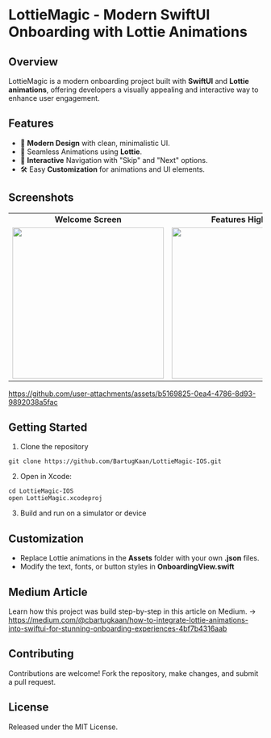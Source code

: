 # LottieMagic - Modern SwiftUI Onboarding with Lottie Animations

## Overview
LottieMagic is a modern onboarding project built with <b>SwiftUI</b> and <b>Lottie animations</b>, offering developers a visually appealing and interactive way to enhance user engagement.

## Features
* 📱 <b>Modern Design</b> with clean, minimalistic UI.
* 🎨 Seamless Animations using <b>Lottie</b>.
* 🌟 <b>Interactive</b> Navigation with "Skip" and "Next" options.
* 🛠️ Easy <b>Customization</b> for animations and UI elements.

## Screenshots
<table> <tr> <td align="center"><b>Welcome Screen</b></td> <td align="center"><b>Features Highlight</b></td> <td align="center"><b>Get Started</b></td> </tr> <tr> <td><img src="https://github.com/user-attachments/assets/32fec545-5c57-4384-8a57-c6eb98eed86d" width="300"></td> <td><img src="https://github.com/user-attachments/assets/ce52b5e0-8e8c-413b-9a35-77d1d12bd1cf" width="300"></td> <td><img src="https://github.com/user-attachments/assets/4bcafad6-e380-4d8c-ba12-59689b2dbd33" width="300"></td> </tr> </table>


https://github.com/user-attachments/assets/b5169825-0ea4-4786-8d93-9892038a5fac





## Getting Started
1. Clone the repository
```
git clone https://github.com/BartugKaan/LottieMagic-IOS.git
```
2. Open in Xcode:
```
cd LottieMagic-IOS
open LottieMagic.xcodeproj
```
3. Build and run on a simulator or device

## Customization
* Replace Lottie animations in the <b>Assets</b> folder with your own <b>.json</b> files.
* Modify the text, fonts, or button styles in <b>OnboardingView.swift</b>

## Medium Article
Learn how this project was build step-by-step in this article on Medium. -> https://medium.com/@cbartugkaan/how-to-integrate-lottie-animations-into-swiftui-for-stunning-onboarding-experiences-4bf7b4316aab

## Contributing
Contributions are welcome! Fork the repository, make changes, and submit a pull request.

## License
Released under the MIT License.
